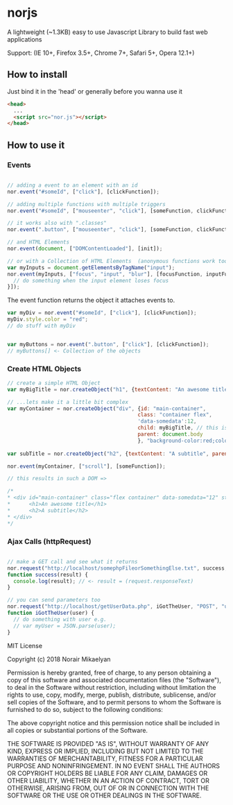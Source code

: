 # norjs

A lightweight (~1.3KB) easy to use Javascript Library to build fast web applications

Support: (IE 10+, Firefox 3.5+, Chrome 7+, Safari 5+, Opera 12.1+) 

## How to install

Just bind it in the 'head' or generally before you wanna use it
```HTML
<head>
  ...
  <script src="nor.js"></script>
</head>
```

## How to use it
### Events
```javascript

// adding a event to an element with an id
nor.event("#someId", ["click"], [clickFunction]);

// adding multiple functions with multiple triggers
nor.event("#someId", ["mouseenter", "click"], [someFunction, clickFunction]);

// it works also with ".classes"
nor.event(".button", ["mouseenter", "click"], [someFunction, clickFunction]);

// and HTML Elements
nor.event(document, ["DOMContentLoaded"], [init]);

// or with a Collection of HTML Elements  (anonymous functions work too)
var myInputs = document.getElementsByTagName("input");
nor.event(myInputs, ["focus", "input", "blur"], [focusFunction, inputFunction, function(e) {
  // do something when the input element loses focus
}]);

```

The event function returns the object it attaches events to.
```javascript
var myDiv = nor.event("#someId", ["click"], [clickFunction]);
myDiv.style.color = "red";
// do stuff with myDiv


var myButtons = nor.event(".button", ["click"], [clickFunction]);
// myButtons[] <- Collection of the objects
```

### Create HTML Objects

```javascript
// create a simple HTML Object
var myBigTitle = nor.createObject("h1", {textContent: "An awesome title"});

// ...lets make it a little bit complex
var myContainer = nor.createObject("div", {id: "main-container", 
                                          class: "container flex", 
                                          'data-somedata':12,
                                          child: myBigTitle, // this is our title we created before
                                          parent: document.body
                                          }, "background-color:red;color:yellow");
                                          
var subTitle = nor.createObject("h2", {textContent: "A subtitle", parent: myContainer});   

nor.event(myContainer, ["scroll"], [someFunction]);

// this results in such a DOM =>

/*
* <div id="main-container" class="flex container" data-somedata="12" style="background-color:red;color:yellow">
*	   <h1>An awesome title</h1>
*	   <h2>A subtitle</h2>
* </div>
*/
```

### Ajax Calls (httpRequest)

```javascript

// make a GET call and see what it returns 
nor.request("http://localhost/somephpFileorSomethingElse.txt", success, "GET");
function success(result) {
  console.log(result); // <- result = (request.responseText)
}

// you can send parameters too
nor.request("http://localhost/getUserData.php", iGotTheUser, "POST", "userId="+userId);
function iGotTheUser(user) {
  // do something with user e.g.
  // var myUser = JSON.parse(user);
}
```

MIT License

Copyright (c) 2018 Norair Mikaelyan

Permission is hereby granted, free of charge, to any person obtaining a copy
of this software and associated documentation files (the "Software"), to deal
in the Software without restriction, including without limitation the rights
to use, copy, modify, merge, publish, distribute, sublicense, and/or sell
copies of the Software, and to permit persons to whom the Software is
furnished to do so, subject to the following conditions:

The above copyright notice and this permission notice shall be included in all
copies or substantial portions of the Software.

THE SOFTWARE IS PROVIDED "AS IS", WITHOUT WARRANTY OF ANY KIND, EXPRESS OR
IMPLIED, INCLUDING BUT NOT LIMITED TO THE WARRANTIES OF MERCHANTABILITY,
FITNESS FOR A PARTICULAR PURPOSE AND NONINFRINGEMENT. IN NO EVENT SHALL THE
AUTHORS OR COPYRIGHT HOLDERS BE LIABLE FOR ANY CLAIM, DAMAGES OR OTHER
LIABILITY, WHETHER IN AN ACTION OF CONTRACT, TORT OR OTHERWISE, ARISING FROM,
OUT OF OR IN CONNECTION WITH THE SOFTWARE OR THE USE OR OTHER DEALINGS IN THE
SOFTWARE.
